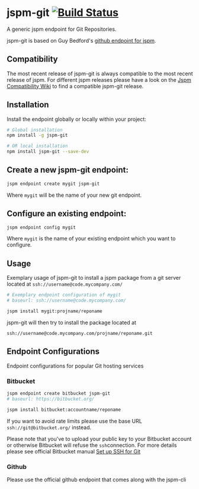 jspm-git [![Build Status][travis-image]][travis-url]
==========

A generic jspm endpoint for Git Repositories.

jspm-git is based on Guy Bedford's [github endpoint for jspm](https://github.com/jspm/github/).

## Compatibility
The most recent release of jspm-git is always compatible to the most recent release of jspm. For different jspm releases please have a look on the [Jspm Compatibility Wiki](https://github.com/Orbs/jspm-git/wiki/Jspm-Compatibility) to find a compatible jspm-git release.

## Installation

Install the endpoint globally or locally within your project:

```bash
# Global installation
npm install -g jspm-git

# OR local installation
npm install jspm-git --save-dev

```

## Create a new jspm-git endpoint:

```bash
jspm endpoint create mygit jspm-git
```
Where `mygit` will be the name of your new git endpoint.

## Configure an existing endpoint:

```bash
jspm endpoint config mygit
```
Where `mygit` is the name of your existing endpoint which you want to configure.


## Usage
Exemplary usage of jspm-git to install a jspm package from a git server located at `ssh://username@code.mycompany.com/`

```bash
# Exemplary endpoint configuration of mygit
# baseurl: ssh://username@code.mycompany.com/

jspm install mygit:projname/reponame
```

jspm-git will then try to install the package located at
```
ssh://username@code.mycompany.com/projname/reponame.git
```

## Endpoint Configurations
Endpoint configurations for popular Git hosting services
### Bitbucket
```bash
jspm endpoint create bitbucket jspm-git
# baseurl: https://bitbucket.org/

jspm install bitbucket:accountname/reponame
```

If you want to avoid rate limits please use the base URL `ssh://git@bitbucket.org/` instead.

Please note that you've to upload your public key to your Bitbucket account or otherwise Bitbucket will refuse the `ssh`connection. For more details please see official Bitbucket manual [Set up SSH for Git](https://confluence.atlassian.com/display/BITBUCKET/Set+up+SSH+for+Git)
### Github
Please use the official github endpoint that comes along with the jspm-cli

[travis-url]: https://travis-ci.org/Orbs/jspm-git
[travis-image]: https://travis-ci.org/Orbs/jspm-git.svg?branch=master
